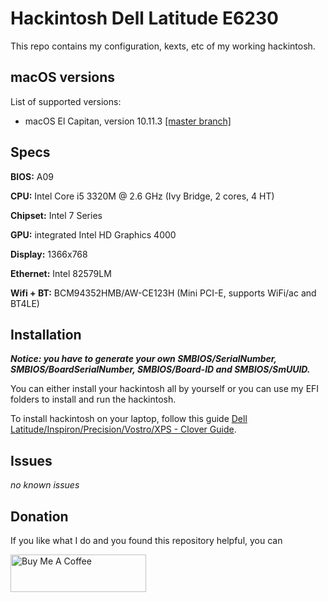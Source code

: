 # Hackintosh Dell Latitude E6230

This repo contains my configuration, kexts, etc of my working hackintosh.

## macOS versions

List of supported versions:

- macOS El Capitan, version 10.11.3 [[master branch]](https://github.com/Hologos/hackintosh-dell-latitude-e6230/tree/master)

## Specs

**BIOS:** A09

**CPU:** Intel Core i5 3320M @ 2.6 GHz (Ivy Bridge, 2 cores, 4 HT)

**Chipset:** Intel 7 Series

**GPU:** integrated Intel HD Graphics 4000

**Display:** 1366x768

**Ethernet:** Intel 82579LM

**Wifi + BT:** BCM94352HMB/AW-CE123H (Mini PCI-E, supports WiFi/ac and BT4LE)

## Installation

***Notice: you have to generate your own SMBIOS/SerialNumber, SMBIOS/BoardSerialNumber, SMBIOS/Board-ID and SMBIOS/SmUUID.***

You can either install your hackintosh all by yourself or you can use my EFI folders to install and run the hackintosh.

To install hackintosh on your laptop, follow this guide [Dell Latitude/Inspiron/Precision/Vostro/XPS -  Clover Guide](https://osxlatitude.com/forums/topic/8506-dell-latitude-inspiron-precision-vostro-xps-clover-guide/).

## Issues

*no known issues*

## Donation

If you like what I do and you found this repository helpful, you can

<a href="https://www.buymeacoffee.com/hologos" target="_blank"><img src="https://cdn.buymeacoffee.com/buttons/v2/default-yellow.png" alt="Buy Me A Coffee" style="height: 60px !important;width: 217px !important;" ></a>
